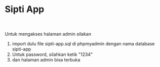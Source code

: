 # Sipti App <br><br>

Untuk mengakses halaman admin silakan <br>
1. import dulu file sipti-app.sql di phpmyadmin dengan nama database sipti-app <br>
2. Untuk password, silahkan ketik "1234" <br>
3. dan halaman admin bisa terbuka <br>
